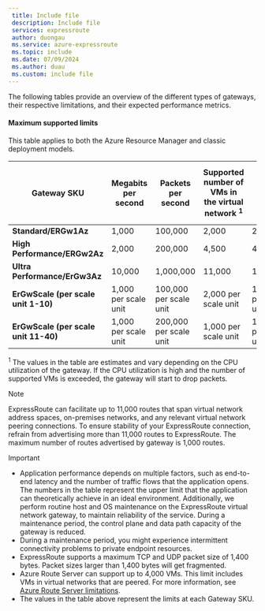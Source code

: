 ```yaml
---
 title: Include file
 description: Include file
 services: expressroute
 author: duongau
 ms.service: azure-expressroute
 ms.topic: include
 ms.date: 07/09/2024
 ms.author: duau
 ms.custom: include file
---
```


The following tables provide an overview of the different types of gateways, their respective limitations, and their expected performance metrics.


#### Maximum supported limits

This table applies to both the Azure Resource Manager and classic deployment models.

| Gateway SKU | Megabits per second | Packets per second | Supported number of VMs in the virtual network <sup>1</sup> | Flow count limit | Number of routes learned by gateway |
|--|--|--|--|--|--|
| **Standard/ERGw1Az** | 1,000 | 100,000 | 2,000 | 200,000 | 4,000 |
| **High Performance/ERGw2Az** | 2,000 | 200,000 | 4,500 | 400,000 | 9,500 |
| **Ultra Performance/ErGw3Az** | 10,000 | 1,000,000 | 11,000 | 1,000,000 | 9,500 |
| **ErGwScale (per scale unit 1-10)** | 1,000 per scale unit | 100,000 per scale unit | 2,000 per scale unit | 100,000 per scale unit | 9,500 total per gateway
| **ErGwScale (per scale unit 11-40)** | 1,000 per scale unit | 200,000 per scale unit | 1,000 per scale unit | 100,000 per scale unit | 9,500 total per gateway

<sup>1</sup> The values in the table are estimates and vary depending on the CPU utilization of the gateway. If the CPU utilization is high and the number of supported VMs is exceeded, the gateway will start to drop packets.
> [!NOTE]
> ExpressRoute can facilitate up to 11,000 routes that span virtual network address spaces, on-premises networks, and any relevant virtual network peering connections. To ensure stability of your ExpressRoute connection, refrain from advertising more than 11,000 routes to ExpressRoute. The maximum number of routes advertised by gateway is 1,000 routes.

> [!IMPORTANT]
> * Application performance depends on multiple factors, such as end-to-end latency and the number of traffic flows that the application opens. The numbers in the table represent the upper limit that the application can theoretically achieve in an ideal environment. Additionally, we perform routine host and OS maintenance on the ExpressRoute virtual network gateway, to maintain reliability of the service. During a maintenance period, the control plane and data path capacity of the gateway is reduced.
> * During a maintenance period, you might experience intermittent connectivity problems to private endpoint resources.
> * ExpressRoute supports a maximum TCP and UDP packet size of 1,400 bytes. Packet sizes larger than 1,400 bytes will get fragmented.
> * Azure Route Server can support up to 4,000 VMs. This limit includes VMs in virtual networks that are peered. For more information, see [Azure Route Server limitations](/azure/route-server/overview#route-server-limits).
> * The values in the table above represent the limits at each Gateway SKU.
